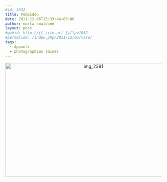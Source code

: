 ```yaml
---
#id: 1932
title: Pompidou
date: 2011-12-06T15:33:44+00:00
author: marta smaldone
layout: post
#gu#id: http://{{ site.url }}/?p=1932
#permalink: /index.php/2011/12/06/vaso/
tags:
  - Appunti
  - photographies (mine)
---
```

<p style="text-align: center;">
  <img class="aligncenter wp-image-3554" src="{{ site.url }}/images/uploads/2011/12/IMG_2391.jpg" alt="img_2391" width="550" height="366" srcset="{{ site.url }}/images/uploads/2011/12/IMG_2391.jpg 650w, {{ site.url }}/images/uploads/2011/12/IMG_2391-300x200.jpg 300w, {{ site.url }}/images/uploads/2011/12/IMG_2391-330x220.jpg 330w" sizes="(max-width: 550px) 100vw, 550px" />
</p>
